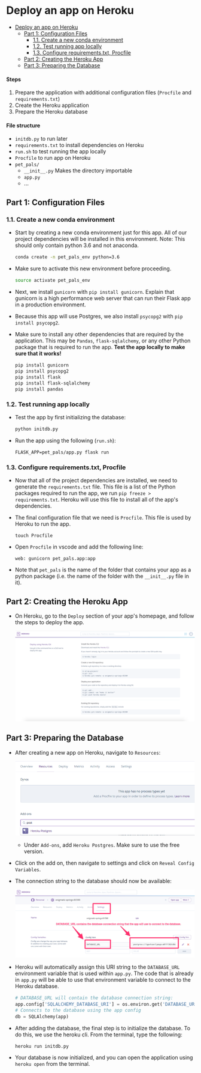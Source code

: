 # Deploy an app on Heroku

<!-- TOC -->

- [Deploy an app on Heroku](#deploy-an-app-on-heroku)
  - [Part 1: Configuration Files](#part-1-configuration-files)
    - [1.1. Create a new conda environment](#11-create-a-new-conda-environment)
    - [1.2. Test running app locally](#12-test-running-app-locally)
    - [1.3. Configure requirements.txt, Procfile](#13-configure-requirementstxt-procfile)
  - [Part 2: Creating the Heroku App](#part-2-creating-the-heroku-app)
  - [Part 3: Preparing the Database](#part-3-preparing-the-database)

<!-- /TOC -->

#### Steps

1. Prepare the application with additional configuration files (`Procfile` and `requirements.txt`)
2. Create the Heroku application
3. Prepare the Heroku database

#### File structure

- `initdb.py` to run later
- `requirements.txt` to install dependencies on Heroku
- `run.sh` to test running the app locally
- `Procfile` to run app on Heroku
- `pet_pals/`
  - `__init__.py` Makes the directory importable
  - `app.py`
  - ...

## Part 1: Configuration Files

### 1.1. Create a new conda environment

* Start by creating a new conda environment just for this app. All of our project dependencies will be installed in this environment. Note: This should only contain python 3.6 and not anaconda.

    ```sh
    conda create -n pet_pals_env python=3.6
    ```

* Make sure to activate this new environment before proceeding.

    ```sh
    source activate pet_pals_env
    ```

* Next, we install `gunicorn` with `pip install gunicorn`. Explain that gunicorn is a high performance web server that can run their Flask app in a production environment.

* Because this app will use Postgres, we also install `psycopg2` with `pip install psycopg2`.

* Make sure to install any other dependencies that are required by the application. This may be `Pandas`, `flask-sqlalchemy`, or any other Python package that is required to run the app. **Test the app locally to make sure that it works!**

  ```
  pip install gunicorn
  pip install psycopg2
  pip install flask
  pip install flask-sqlalchemy
  pip install pandas
  ```

### 1.2. Test running app locally

* Test the app by first initializing the database:

  ```sh
  python initdb.py
  ```

* Run the app using the following (`run.sh`):

  ```
  FLASK_APP=pet_pals/app.py flask run
  ```

### 1.3. Configure requirements.txt, Procfile

* Now that all of the project dependencies are installed, we need to generate the `requirements.txt` file. This file is a list of the Python packages required to run the app, we run `pip freeze > requirements.txt`. Heroku will use this file to install all of the app's dependencies.

* The final configuration file that we need is `Procfile`. This file is used by Heroku to run the app.

  ```
  touch Procfile
  ```

* Open `Procfile` in vscode and add the following line:

  ```
  web: gunicorn pet_pals.app:app
  ```

* Note that `pet_pals` is the name of the folder that contains your app as a python package (i.e. the name of the folder with the `__init__.py` file in it).

## Part 2: Creating the Heroku App

* On Heroku, go to the `Deploy` section of your app's homepage, and follow the steps to deploy the app.

  ![resources/deploy05.png](resources/deploy05.png)

## Part 3: Preparing the Database

* After creating a new app on Heroku, navigate to `Resources`:

  ![resources/deploy01.png](resources/deploy01.png)

  * Under `Add-ons`, add `Heroku Postgres`. Make sure to use the free version.

* Click on the add on, then navigate to settings and click on `Reveal Config Variables`.

* The connection string to the database should now be available:

  ![resources/database_url.png](resources/database_url.png)

* Heroku will automatically assign this URI string to the `DATABASE_URL` environment variable that is used within `app.py`. The code that is already in `app.py` will be able to use that environment variable to connect to the Heroku database.

  ```python
  # DATABASE_URL will contain the database connection string:
  app.config['SQLALCHEMY_DATABASE_URI'] = os.environ.get('DATABASE_URL', '')
  # Connects to the database using the app config
  db = SQLAlchemy(app)
  ```

* After adding the database, the final step is to initialize the database. To do this, we use the heroku cli. From the terminal, type the following:

  ```
  heroku run initdb.py
  ```

* Your database is now initialized, and you can open the application using `heroku open` from the terminal.

